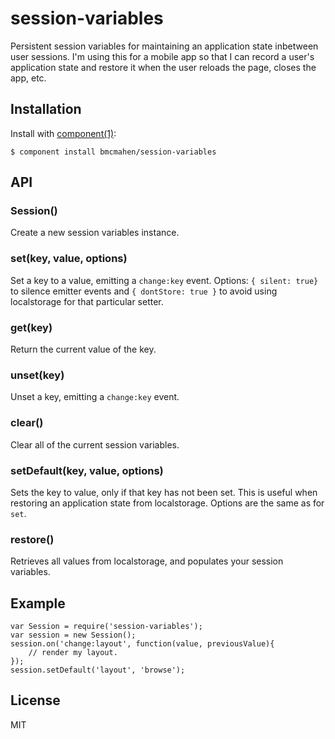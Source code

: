 # session-variables

  Persistent session variables for maintaining an application state inbetween user sessions. I'm using this for a mobile app so that I can record a user's application state and restore it when the user reloads the page, closes the app, etc.

## Installation

  Install with [component(1)](http://component.io):

    $ component install bmcmahen/session-variables

## API

### Session()

Create a new session variables instance.

### set(key, value, options)

Set a key to a value, emitting a `change:key` event. Options: `{ silent: true}` to silence emitter events and `{ dontStore: true }` to avoid using localstorage for that particular setter.

### get(key)

Return the current value of the key.

### unset(key)

Unset a key, emitting a `change:key` event.

### clear()

Clear all of the current session variables.

### setDefault(key, value, options)

Sets the key to value, only if that key has not been set. This is useful when restoring an application state from localstorage. Options are the same as for `set`.

### restore()

Retrieves all values from localstorage, and populates your session variables.


## Example

	var Session = require('session-variables');
	var session = new Session();
	session.on('change:layout', function(value, previousValue){
		// render my layout.
	});
	session.setDefault('layout', 'browse');


## License

  MIT

